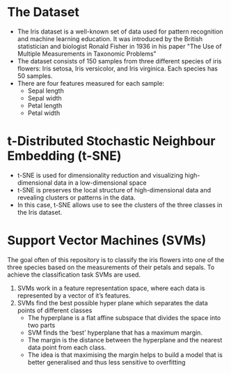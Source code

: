 # The Dataset
- The Iris dataset is a well-known set of data used for pattern recognition and machine learning education. It was introduced by the British statistician and biologist Ronald Fisher in 1936 in his paper "The Use of Multiple Measurements in Taxonomic Problems"
- The dataset consists of 150 samples from three different species of iris flowers: Iris setosa, Iris versicolor, and Iris virginica. Each species has 50 samples.
- There are four features measured for each sample:
  - Sepal length 
  - Sepal width
  - Petal length
  - Petal width
# t-Distributed Stochastic Neighbour Embedding (t-SNE)
- t-SNE is  used for dimensionality reduction and visualizing high-dimensional data in a low-dimensional space
- t-SNE is preserves the local structure of high-dimensional data and revealing clusters or patterns in the data.
- In this case, t-SNE allows use to see the clusters of the three classes in the Iris dataset.
# Support Vector Machines (SVMs)
The goal often of this repository is to classify the iris flowers into one of the three species based on the measurements of their petals and sepals.
To achieve the classification task SVMs are used.
1. SVMs work in a feature representation space, where each data is represented by a vector of it’s features.
2. SVMs find the best possible hyper plane which separates the data points of different classes
    - The hyperplane is a flat affine subspace that divides the space into two parts
    - SVM finds the ‘best’ hyperplane that has a maximum margin.
    - The margin is the distance between the hyperplane and the nearest data point from each class.
    - The idea is that maximising the margin helps to build a model that is better generalised and thus less sensitive to overfitting 
